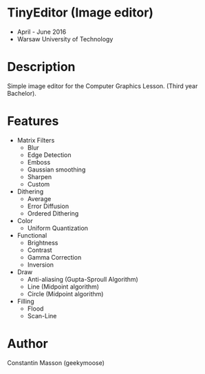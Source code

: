 # TinyEditor (Image editor)
- April - June 2016
- Warsaw University of Technology


# Description
Simple image editor for the Computer Graphics Lesson. (Third year Bachelor).


# Features
- Matrix Filters
    - Blur
    - Edge Detection
    - Emboss
    - Gaussian smoothing
    - Sharpen
    - Custom
- Dithering
    - Average
    - Error Diffusion
    - Ordered Dithering
- Color
    - Uniform Quantization
- Functional
    - Brightness
    - Contrast
    - Gamma Correction
    - Inversion
- Draw
    - Anti-aliasing (Gupta-Sproull Algorithm)
    - Line (Midpoint algorithm)
    - Circle (Midpoint algorithm)
- Filling
    - Flood
    - Scan-Line


# Author
Constantin Masson (geekymoose)
